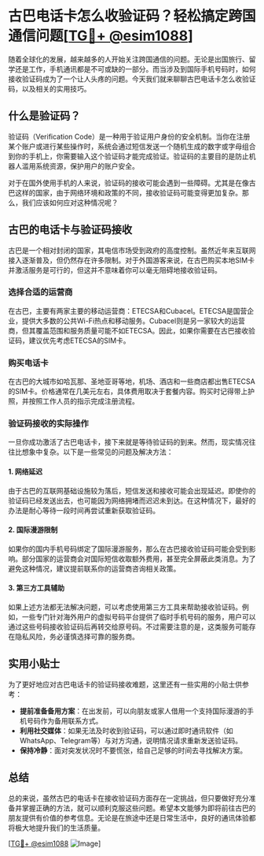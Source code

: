 # 古巴电话卡怎么收验证码？轻松搞定跨国通信问题[[TG💪+ @esim1088](https://t.me/s/esim1088)]

随着全球化的发展，越来越多的人开始关注跨国通信的问题。无论是出国旅行、留学还是工作，手机通讯都是不可或缺的一部分。而当涉及到国际手机号码时，如何接收验证码成为了一个让人头疼的问题。今天我们就来聊聊古巴电话卡怎么收验证码，以及相关的实用技巧。

## 什么是验证码？

验证码（Verification Code）是一种用于验证用户身份的安全机制。当你在注册某个账户或进行某些操作时，系统会通过短信发送一个随机生成的数字或字母组合到你的手机上，你需要输入这个验证码才能完成验证。验证码的主要目的是防止机器人滥用系统资源，保护用户的账户安全。

对于在国外使用手机的人来说，验证码的接收可能会遇到一些障碍。尤其是在像古巴这样的国家，由于网络环境和政策的不同，接收验证码可能变得更加复杂。那么，我们应该如何应对这种情况呢？

## 古巴的电话卡与验证码接收

古巴是一个相对封闭的国家，其电信市场受到政府的高度控制。虽然近年来互联网接入逐渐普及，但仍然存在许多限制。对于外国游客来说，在古巴购买本地SIM卡并激活服务是可行的，但这并不意味着你可以毫无阻碍地接收验证码。

### 选择合适的运营商

在古巴，主要有两家主要的移动运营商：ETECSA和Cubacel。ETECSA是国营企业，提供大多数的公共Wi-Fi热点和移动服务。Cubacel则是另一家较大的运营商，但其覆盖范围和服务质量可能不如ETECSA。因此，如果你需要在古巴接收验证码，建议优先考虑ETECSA的SIM卡。

### 购买电话卡

在古巴的大城市如哈瓦那、圣地亚哥等地，机场、酒店和一些商店都出售ETECSA的SIM卡。价格通常在几美元左右，具体费用取决于套餐内容。购买时记得带上护照，并按照工作人员的指示完成注册流程。

### 验证码接收的实际操作

一旦你成功激活了古巴电话卡，接下来就是等待验证码的到来。然而，现实情况往往比想象中复杂。以下是一些常见的问题及解决方法：

#### 1. 网络延迟

由于古巴的互联网基础设施较为落后，短信发送和接收可能会出现延迟。即使你的验证码已经发送出去，也可能因为网络拥堵而迟迟未到达。在这种情况下，最好的办法是耐心等待一段时间再尝试重新获取验证码。

#### 2. 国际漫游限制

如果你的国内手机号码绑定了国际漫游服务，那么在古巴接收验证码可能会受到影响。部分国家的运营商会对国际短信收取额外费用，甚至完全屏蔽此类消息。为了避免这种情况，建议提前联系你的运营商咨询相关政策。

#### 3. 第三方工具辅助

如果上述方法都无法解决问题，可以考虑使用第三方工具来帮助接收验证码。例如，一些专门针对海外用户的虚拟号码平台提供了临时手机号码的服务，用户可以通过这些号码接收验证码后再转交给原号码。不过需要注意的是，这类服务可能存在隐私风险，务必谨慎选择可靠的服务商。

## 实用小贴士

为了更好地应对古巴电话卡的验证码接收难题，这里还有一些实用的小贴士供参考：

- **提前准备备用方案**：在出发前，可以向朋友或家人借用一个支持国际漫游的手机号码作为备用联系方式。
- **利用社交媒体**：如果无法及时收到验证码，可以通过即时通讯软件（如WhatsApp、Telegram等）与对方沟通，说明情况请求重新发送验证码。
- **保持冷静**：面对突发状况时不要慌张，给自己足够的时间去寻找解决方案。

## 总结

总的来说，虽然古巴的电话卡在接收验证码方面存在一定挑战，但只要做好充分准备并掌握正确的方法，就可以顺利克服这些问题。希望本文能够为即将前往古巴的朋友提供有价值的参考信息。无论是在旅途中还是日常生活中，良好的通讯体验都将极大地提升我们的生活质量。

[[TG💪+ @esim1088](https://t.me/s/esim1088) ![Image](https://i.postimg.cc/4NQfJmqS/Snipaste-2025-05-13-00-14-12.png)]
